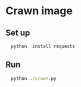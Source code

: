# Crawn image
## Set up
```cmd
  python  install requests
```
## Run
```cmd
  python ./crawn.py
```

